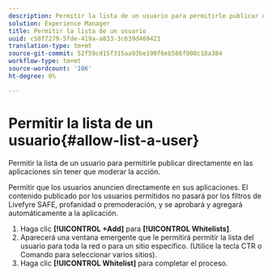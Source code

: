 ```yaml
---
description: Permitir la lista de un usuario para permitirle publicar directamente en las aplicaciones sin tener que moderar la acción.
solution: Experience Manager
title: Permitir la lista de un usuario
uuid: c58f7279-5fde-419a-a833-3c639d469421
translation-type: tm+mt
source-git-commit: 52f59cd15f315aa93be198f6eb586f008c18a384
workflow-type: tm+mt
source-wordcount: '106'
ht-degree: 0%

---
```



# Permitir la lista de un usuario{#allow-list-a-user}

Permitir la lista de un usuario para permitirle publicar directamente en las aplicaciones sin tener que moderar la acción.

Permitir que los usuarios anuncien directamente en sus aplicaciones. El contenido publicado por los usuarios permitidos no pasará por los filtros de Livefyre SAFE, profanidad o premoderación, y se aprobará y agregará automáticamente a la aplicación.

1. Haga clic **[!UICONTROL +Add]** para **[!UICONTROL Whitelists]**.
1. Aparecerá una ventana emergente que le permitirá permitir la lista del usuario para toda la red o para un sitio específico. (Utilice la tecla CTR o Comando para seleccionar varios sitios).
1. Haga clic **[!UICONTROL Whitelist]** para completar el proceso.
